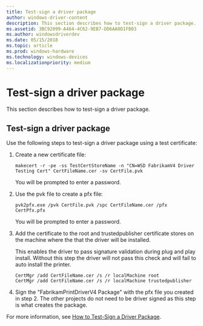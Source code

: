 ```yaml
---
title: Test-sign a driver package
author: windows-driver-content
description: This section describes how to test-sign a driver package.
ms.assetid: 3BC92099-A464-4C62-9EB7-DD6AA0D1FB03
ms.author: windowsdriverdev
ms.date: 05/15/2018
ms.topic: article
ms.prod: windows-hardware
ms.technology: windows-devices
ms.localizationpriority: medium
---
```


# Test-sign a driver package


This section describes how to test-sign a driver package.

## Test-sign a driver package


Use the following steps to test-sign a driver package using a test certificate:

1.  Create a new certificate file:

    ```console
    makecert -r -pe -ss TestCertStoreName -n "CN=WSD FabrikamV4 Driver Testing Cert" CertFileName.cer -sv CertFile.pvk
    ```

    You will be prompted to enter a password.

2.  Use the pvk file to create a pfx file:

    ```console
    pvk2pfx.exe /pvk CertFile.pvk /spc CertFileName.cer /pfx CertPfx.pfx
    ```

    You will be prompted to enter a password.

3.  Add the certificate to the root and trustedpublisher certificate stores on the machine where the that the driver will be installed.

    This enables the driver to pass signature validation during plug and play install. Without this step the driver will not pass this check and will fail to auto install the printer.

    ```console
    CertMgr /add CertFileName.cer /s /r localMachine root
    CertMgr /add CertFileName.cer /s /r localMachine trustedpublisher
    ```

4.  Sign the "FabrikamPrintDriverV4 Package" with the pfx file you created in step 2. The other projects do not need to be driver signed as this step is what creates the package.

For more information, see [How to Test-Sign a Driver Package](https://docs.microsoft.com/windows-hardware/drivers/install/how-to-test-sign-a-driver-package).


